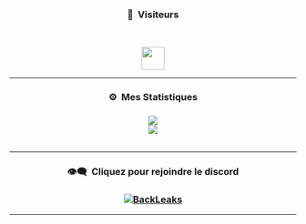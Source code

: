 ### <p align="center">👀 &nbsp;Visiteurs</p>
<br>

<p align="center">
  <img height="40em" src="https://profile-counter.glitch.me/Crazioz/count.svg" />
</p>

-----

### <p align="center">⚙️ &nbsp;Mes Statistiques</p>

### <p align="center"></p>

<p align="center">
  <img
    src="https://github-readme-stats-sigma-five.vercel.app/api/top-langs/?username=Crazioz&layout=compact&theme=github_dark&hide_border=true"
  />
  <br>
  <img
    src="https://github-readme-stats-sigma-five.vercel.app/api?username=Crazioz&count_private=true&include_all_commits=true&show_icons=true&theme=github_dark&hide_title=true&hide_border=true"
  />
  <br><br>
</p>

-----

### <p align="center">👁️‍🗨️ &nbsp;Cliquez pour rejoindre le discord</p>
### <p align="center">[![BackLeaks](https://discord.com/api/guilds/1092153931905384480/widget.png?style=banner4)](https://discord.gg/jE6egHwPHm)</p>

-----
